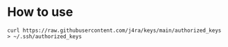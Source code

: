 # How to use

`curl https://raw.githubusercontent.com/j4ra/keys/main/authorized_keys > ~/.ssh/authorized_keys`
